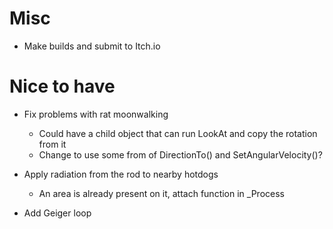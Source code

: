 # Misc
- Make builds and submit to Itch.io

# Nice to have
- Fix problems with rat moonwalking
	- Could have a child object that can run LookAt and copy the rotation from it
	- Change to use some from of DirectionTo() and SetAngularVelocity()? 

- Apply radiation from the rod to nearby hotdogs	
	- An area is already present on it, attach function in _Process

- Add Geiger loop